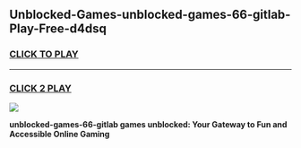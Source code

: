 
## Unblocked-Games-unblocked-games-66-gitlab-Play-Free-d4dsq
<h3>
<a href="https://premium76.site?title=unblocked-games-66-gitlab&ref=23A">CLICK TO PLAY</a></h3>
<hr>

<h3>
<a href="https://premium76.site?title=unblocked-games-66-gitlab&ref=23A">CLICK 2 PLAY</a>
  
</h3>

<a href="https://premium76.site?title=unblocked-games-66-gitlab&ref=23A"><img src="https://clearcache.store/games.png"></a>


**unblocked-games-66-gitlab games unblocked: Your Gateway to Fun and Accessible Online Gaming**
